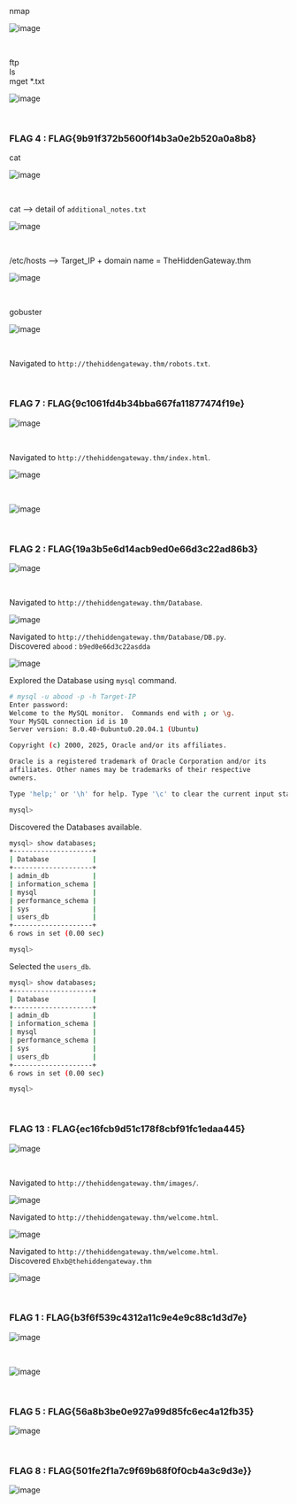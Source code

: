 

<p>nmap</p>

![image](https://github.com/user-attachments/assets/e96407fa-6f81-4e43-9aec-93da93c8c174)

<br>

<p>ftp<br>
ls<br>
mget *.txt</p>

![image](https://github.com/user-attachments/assets/3a5d72c0-da0e-43d9-adeb-a192516a2f79)

<br>

<h3>FLAG 4  :  FLAG{9b91f372b5600f14b3a0e2b520a0a8b8}</h3>

<p>cat</p>

![image](https://github.com/user-attachments/assets/59b1225b-3c23-4840-a6b4-13fc7aab60e4)

<br>

<p>cat  --> detail of <code>additional_notes.txt</code></p>

![image](https://github.com/user-attachments/assets/79a88c89-91d8-4e2b-8dcb-eb582c813b4f)


<br>
<p>/etc/hosts --> Target_IP + domain name = TheHiddenGateway.thm </p>

![image](https://github.com/user-attachments/assets/4025f4a1-0337-4be5-9859-ef68f2d50639)

<br>

<p>gobuster</p>

![image](https://github.com/user-attachments/assets/74441b60-16bf-4637-85d5-8b302d181f40)


<br>

<p>Navigated to <code>http://thehiddengateway.thm/robots.txt</code>.</p>

<br>
<h3>FLAG 7  :  FLAG{9c1061fd4b34bba667fa11877474f19e}</h3>

![image](https://github.com/user-attachments/assets/531560d4-3de9-46cc-8c15-75a168011b23)

<br>


<p>Navigated to <code>http://thehiddengateway.thm/index.html</code>.</p>


![image](https://github.com/user-attachments/assets/7276d3a8-5586-4e87-917d-6b15c4e24618)

<br>

![image](https://github.com/user-attachments/assets/abe1e86a-6f32-4cf5-b32f-bd1f60f95966)

<br>
<h3>FLAG 2  :  FLAG{19a3b5e6d14acb9ed0e66d3c22ad86b3}</h3>

![image](https://github.com/user-attachments/assets/2254eeb9-fdd4-40f0-9078-fb4525c35671)

<br>

<p>Navigated to <code>http://thehiddengateway.thm/Database</code>.</p>

![image](https://github.com/user-attachments/assets/a605dae6-9c78-447d-b416-e4ee3b01e57c)

<p>Navigated to <code>http://thehiddengateway.thm/Database/DB.py</code>.<br>
Discovered <code>abood</code> : <code>b9ed0e66d3c22asdda</code></p>


![image](https://github.com/user-attachments/assets/6a0a7585-a215-44a2-96d0-f91e3a92ca78)

<p>Explored the Database using <code>mysql</code> command.</p>

```bash
# mysql -u abood -p -h Target-IP
Enter password:
Welcome to the MySQL monitor.  Commands end with ; or \g.
Your MySQL connection id is 10
Server version: 8.0.40-0ubuntu0.20.04.1 (Ubuntu)

Copyright (c) 2000, 2025, Oracle and/or its affiliates.

Oracle is a registered trademark of Oracle Corporation and/or its
affiliates. Other names may be trademarks of their respective
owners.

Type 'help;' or '\h' for help. Type '\c' to clear the current input statement.

mysql> 

```

<p>Discovered the Databases available.</p>

```bash
mysql> show databases;
+--------------------+
| Database           |
+--------------------+
| admin_db           |
| information_schema |
| mysql              |
| performance_schema |
| sys                |
| users_db           |
+--------------------+
6 rows in set (0.00 sec)

mysql> 

```

<p>Selected the <code>users_db</code>.</p>

```bash
mysql> show databases;
+--------------------+
| Database           |
+--------------------+
| admin_db           |
| information_schema |
| mysql              |
| performance_schema |
| sys                |
| users_db           |
+--------------------+
6 rows in set (0.00 sec)

mysql> 

```


<br>
<h3>FLAG 13  : FLAG{ec16fcb9d51c178f8cbf91fc1edaa445}</h3>

![image](https://github.com/user-attachments/assets/ee2bc28d-e644-48ce-a4ef-4006efe16bd4)

<br>



<p>Navigated to <code>http://thehiddengateway.thm/images/</code>.</p>

![image](https://github.com/user-attachments/assets/fcc3a88f-c131-45e4-90d5-74d820c517d5)


<p>Navigated to <code>http://thehiddengateway.thm/welcome.html</code>.</p>

![image](https://github.com/user-attachments/assets/076c5a5e-204e-473e-a4dc-f68cd7566ce9)

<p>Navigated to <code>http://thehiddengateway.thm/welcome.html</code>.<br>
Discovered <code>Ehxb@thehiddengateway.thm</code></p>

![image](https://github.com/user-attachments/assets/63fa4d05-4e35-4712-8d0b-97d29b5c9d3a)


<br>
<h3>FLAG 1  :  FLAG{b3f6f539c4312a11c9e4e9c88c1d3d7e}</h3>


![image](https://github.com/user-attachments/assets/09c17091-4629-4a03-ac27-3eb8188beff1)


<br>

![image](https://github.com/user-attachments/assets/d934c431-96ef-43c0-88a7-25956836f95f)

<br>

<h3>FLAG 5  :  FLAG{56a8b3be0e927a99d85fc6ec4a12fb35}</h3>

![image](https://github.com/user-attachments/assets/e16b2c5f-cd92-441b-8130-8154ae6f81fa)

<br>

<h3>FLAG 8  :  FLAG{501fe2f1a7c9f69b68f0f0cb4a3c9d3e}}</h3>

![image](https://github.com/user-attachments/assets/cf5be001-4009-4e91-a7c2-0b608bcb837c)






